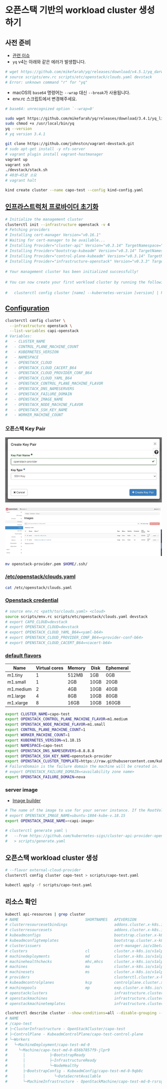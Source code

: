 # 오픈스택 기반의 workload cluster 생성하기

## 사전 준비

- [관련 이슈](https://github.com/kubernetes-sigs/cluster-api-provider-openstack/issues/717)
- `yq` v4는 아래와 같은 에러가 발생합니다.

```bash
# wget https://github.com/mikefarah/yq/releases/download/v4.5.1/yq_darwin_amd64 -O /usr/local/bin/yq
# source scripts/env.rc scripts/etc/openstack/clouds.yaml devstack
# Error: unknown command "r" for "yq"
```

- macOS의 `base64` 명령어는 `--wrap` 대신 `--break`가 사용됩니다.
- env.rc 스크립트에서 변경해주세요.

```bash
# base64: unrecognized option `--wrap=0'
```

```bash
sudo wget https://github.com/mikefarah/yq/releases/download/3.4.1/yq_linux_amd64 -O /usr/local/bin/yq
sudo chmod +x /usr/local/bin/yq
yq --version
# yq version 3.4.1
```

```bash
git clone https://github.com/johnstcn/vagrant-devstack.git
# sudo apt-get install -y nfs-server
# vagrant plugin install vagrant-hostmanager
vagrant up
vagrant ssh
./devstack/stack.sh
# 40분~45분 소요
# vagrant halt
```

```bash
kind create cluster --name capo-test --config kind-config.yaml
```

## [인프라스트럭처 프로바이더 초기화](https://cluster-api.sigs.k8s.io/user/quick-start.html#initialization-for-common-providers)

```bash
# Initialize the management cluster
clusterctl init --infrastructure openstack -v 4
# Fetching providers
# Installing cert-manager Version="v0.16.1"
# Waiting for cert-manager to be available...
# Installing Provider="cluster-api" Version="v0.3.14" TargetNamespace="capi-system"
# Installing Provider="bootstrap-kubeadm" Version="v0.3.14" TargetNamespace="capi-kubeadm-bootstrap-system"
# Installing Provider="control-plane-kubeadm" Version="v0.3.14" TargetNamespace="capi-kubeadm-control-plane-system"
# Installing Provider="infrastructure-openstack" Version="v0.3.3" TargetNamespace="capo-system"

# Your management cluster has been initialized successfully!

# You can now create your first workload cluster by running the following:

#   clusterctl config cluster [name] --kubernetes-version [version] | kubectl apply -f -
```

## [Configuration](https://github.com/kubernetes-sigs/cluster-api-provider-openstack/blob/master/docs/configuration.md)

```bash
clusterctl config cluster \
  --infrastructure openstack \
  --list-variables capi-openstack
# Variables:
#   - CLUSTER_NAME
#   - CONTROL_PLANE_MACHINE_COUNT
#   - KUBERNETES_VERSION
#   - NAMESPACE
#   - OPENSTACK_CLOUD
#   - OPENSTACK_CLOUD_CACERT_B64
#   - OPENSTACK_CLOUD_PROVIDER_CONF_B64
#   - OPENSTACK_CLOUD_YAML_B64
#   - OPENSTACK_CONTROL_PLANE_MACHINE_FLAVOR
#   - OPENSTACK_DNS_NAMESERVERS
#   - OPENSTACK_FAILURE_DOMAIN
#   - OPENSTACK_IMAGE_NAME
#   - OPENSTACK_NODE_MACHINE_FLAVOR
#   - OPENSTACK_SSH_KEY_NAME
#   - WORKER_MACHINE_COUNT
```

### 오픈스택 Key Pair

![openstack-key-pair](../../../images/environment/openstack-key-pair.jpeg)

![openstack-image](../../../images/environment/openstack-image.jpeg)

```bash
mv openstack-provider.pem $HOME/.ssh/
```

### [/etc/openstack/clouds.yaml](https://docs.openstack.org/python-openstackclient/latest/configuration/index.html#clouds-yaml)

```bash
cat /etc/openstack/clouds.yaml
```

### [Openstack credential](https://github.com/kubernetes-sigs/cluster-api-provider-openstack/blob/master/docs/configuration.md#openstack-credential)

```bash
# source env.rc <path/to/clouds.yaml> <cloud>
source scripts/env.rc scripts/etc/openstack/clouds.yaml devstack
# export CAPO_CLOUD=devstack
# export OPENSTACK_CLOUD=devstack
# export OPENSTACK_CLOUD_YAML_B64=<yaml-b64>
# export OPENSTACK_CLOUD_PROVIDER_CONF_B64=<provider-conf-b64>
# export OPENSTACK_CLOUD_CACERT_B64=<cacert-b64>
```

### [default flavors](https://docs.openstack.org/operations-guide/ops-capacity-planning-scaling.html#table-default-flavors)

| Name      | Virtual cores | Memory | Disk | Ephemeral |
| --------- | ------------- | ------ | ---- | --------- |
| m1.tiny   | 1             | 512MB  | 1GB  | 0GB       |
| m1.small  | 1             | 2GB    | 10GB | 20GB      |
| m1.medium | 2             | 4GB    | 10GB | 40GB      |
| m1.large  | 4             | 8GB    | 10GB | 80GB      |
| m1.xlarge | 8             | 16GB   | 10GB | 160GB     |

```bash
export CLUSTER_NAME=capo-test
export OPENSTACK_CONTROL_PLANE_MACHINE_FLAVOR=m1.medium
export OPENSTACK_NODE_MACHINE_FLAVOR=m1.small
export CONTROL_PLANE_MACHINE_COUNT=1
export WORKER_MACHINE_COUNT=1
export KUBERNETES_VERSION=v1.18.15
export NAMESPACE=capo-test
export OPENSTACK_DNS_NAMESERVERS=8.8.8.8
export OPENSTACK_SSH_KEY_NAME=openstack-provider
export OPENSTACK_CLUSTER_TEMPLATE=https://raw.githubusercontent.com/kubernetes-sigs/cluster-api-provider-openstack/efcc9acb81c9d92e7cca17067344aa19eea7e42b/templates/cluster-template-without-lb.yaml
# FailureDomain is the failure domain the machine will be created in.
# export OPENSTACK_FAILURE_DOMAIN=<availability zone name>
export OPENSTACK_FAILURE_DOMAIN=nova
```

### server image

- [Image builder](https://image-builder.sigs.k8s.io/capi/providers/openstack.html)

```bash
# The name of the image to use for your server instance. If the RootVolume is specified, this will be ignored and use rootVolume directly.
# export OPENSTACK_IMAGE_NAME=ubuntu-1804-kube-v.18.15
export OPENSTACK_IMAGE_NAME=<capi-image>
```

```bash
# clusterctl generate yaml \
#   --from https://github.com/kubernetes-sigs/cluster-api-provider-openstack/blob/master/templates/cluster-template-without-lb.yaml \
#   > scripts/generate.yaml
```

## 오픈스택 workload cluster 생성

```bash
# --flavor external-cloud-provider
clusterctl config cluster capo-test > scripts/capo-test.yaml
```

```bash
kubectl apply -f scripts/capo-test.yaml
```

## 리소스 확인

```bash
kubectl api-resources | grep cluster
# NAME                              SHORTNAMES   APIVERSION                                 NAMESPACED   KIND
# clusterresourcesetbindings                     addons.cluster.x-k8s.io/v1alpha3           true         ClusterResourceSetBinding
# clusterresourcesets                            addons.cluster.x-k8s.io/v1alpha3           true         ClusterResourceSet
# kubeadmconfigs                                 bootstrap.cluster.x-k8s.io/v1alpha3        true         KubeadmConfig
# kubeadmconfigtemplates                         bootstrap.cluster.x-k8s.io/v1alpha3        true         KubeadmConfigTemplate
# clusterissuers                                 cert-manager.io/v1beta1                    false        ClusterIssuer
# clusters                          cl           cluster.x-k8s.io/v1alpha3                  true         Cluster
# machinedeployments                md           cluster.x-k8s.io/v1alpha3                  true         MachineDeployment
# machinehealthchecks               mhc,mhcs     cluster.x-k8s.io/v1alpha3                  true         MachineHealthCheck
# machines                          ma           cluster.x-k8s.io/v1alpha3                  true         Machine
# machinesets                       ms           cluster.x-k8s.io/v1alpha3                  true         MachineSet
# providers                                      clusterctl.cluster.x-k8s.io/v1alpha3       true         Provider
# kubeadmcontrolplanes              kcp          controlplane.cluster.x-k8s.io/v1alpha3     true         KubeadmControlPlane
# machinepools                      mp           exp.cluster.x-k8s.io/v1alpha3              true         MachinePool
# openstackclusters                              infrastructure.cluster.x-k8s.io/v1alpha3   true         OpenStackCluster
# openstackmachines                              infrastructure.cluster.x-k8s.io/v1alpha3   true         OpenStackMachine
# openstackmachinetemplates                      infrastructure.cluster.x-k8s.io/v1alpha3   true         OpenStackMachineTemplate
```

```bash
clusterctl describe cluster --show-conditions=all --disable-grouping --disable-no-echo capo-test
# NAME                                                                     READY  SEVERITY  REASON                           SINCE  MESSAGE         
# /capo-test                                                               False  Info      WaitingForControlPlane           3m54s                  
# ├─ClusterInfrastructure - OpenStackCluster/capo-test                                                                                            
# ├─ControlPlane - KubeadmControlPlane/capo-test-control-plane                                                                                    
# └─Workers                                                                                                                                       
#   └─MachineDeployment/capo-test-md-0                                                                                                            
#     └─Machine/capo-test-md-0-656b7857f9-jlpr9                          False  Info      WaitingForInfrastructure         3m54s  0 of 2 completed
#       │           ├─BootstrapReady                                    False  Info      WaitingForClusterInfrastructure  3m54s                  
#       │           ├─InfrastructureReady                               False  Info      WaitingForInfrastructure         3m54s                  
#       │           └─NodeHealthy                                       False  Info      WaitingForNodeRef                3m54s                  
#       ├─BootstrapConfig - KubeadmConfig/capo-test-md-0-9qb8c           False  Info      WaitingForClusterInfrastructure  3m54s                  
#       │             └─DataSecretAvailable                             False  Info      WaitingForClusterInfrastructure  3m54s                  
#       └─MachineInfrastructure - OpenStackMachine/capo-test-md-0-rsrsg
```
